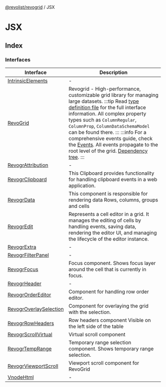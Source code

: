 [@revolist/revogrid](README.md) / JSX

# JSX

## Index

### Interfaces

| Interface | Description |
| ------ | ------ |
| [IntrinsicElements](JSX.Interface.IntrinsicElements.md) | - |
| [RevoGrid](JSX.Interface.RevoGrid.md) | Revogrid - High-performance, customizable grid library for managing large datasets. :::tip Read [type definition file](https://github.com/revolist/revogrid/blob/master/src/interfaces.d.ts) for the full interface information. All complex property types such as `ColumnRegular`, `ColumnProp`, `ColumnDataSchemaModel` can be found there. ::: :::info For a comprehensive events guide, check the [Events](./events.md). All events propagate to the root level of the grid. [Dependency tree](#Dependencies). ::: |
| [RevogrAttribution](JSX.Interface.RevogrAttribution.md) | - |
| [RevogrClipboard](JSX.Interface.RevogrClipboard.md) | This Clipboard provides functionality for handling clipboard events in a web application. |
| [RevogrData](JSX.Interface.RevogrData.md) | This component is responsible for rendering data Rows, columns, groups and cells |
| [RevogrEdit](JSX.Interface.RevogrEdit.md) | Represents a cell editor in a grid. It manages the editing of cells by handling events, saving data, rendering the editor UI, and managing the lifecycle of the editor instance. |
| [RevogrExtra](JSX.Interface.RevogrExtra.md) | - |
| [RevogrFilterPanel](JSX.Interface.RevogrFilterPanel.md) | - |
| [RevogrFocus](JSX.Interface.RevogrFocus.md) | Focus component. Shows focus layer around the cell that is currently in focus. |
| [RevogrHeader](JSX.Interface.RevogrHeader.md) | - |
| [RevogrOrderEditor](JSX.Interface.RevogrOrderEditor.md) | Component for handling row order editor. |
| [RevogrOverlaySelection](JSX.Interface.RevogrOverlaySelection.md) | Component for overlaying the grid with the selection. |
| [RevogrRowHeaders](JSX.Interface.RevogrRowHeaders.md) | Row headers component Visible on the left side of the table |
| [RevogrScrollVirtual](JSX.Interface.RevogrScrollVirtual.md) | Virtual scroll component |
| [RevogrTempRange](JSX.Interface.RevogrTempRange.md) | Temporary range selection component. Shows temporary range selection. |
| [RevogrViewportScroll](JSX.Interface.RevogrViewportScroll.md) | Viewport scroll component for RevoGrid |
| [VnodeHtml](JSX.Interface.VnodeHtml.md) | - |
